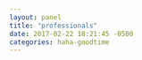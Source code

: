 ```yaml
---
layout: panel
title: "professionals"
date: 2017-02-22 18:21:45 -0500
categories: haha-goodtime
---
```

